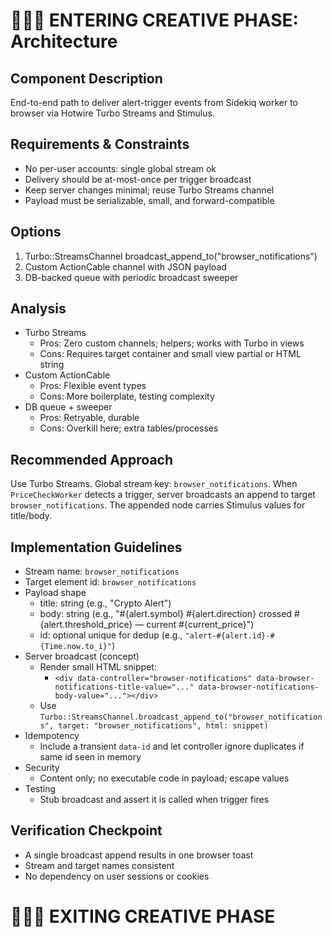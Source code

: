 # 🎨🎨🎨 ENTERING CREATIVE PHASE: Architecture

## Component Description
End-to-end path to deliver alert-trigger events from Sidekiq worker to browser via Hotwire Turbo Streams and Stimulus.

## Requirements & Constraints
- No per-user accounts: single global stream ok
- Delivery should be at-most-once per trigger broadcast
- Keep server changes minimal; reuse Turbo Streams channel
- Payload must be serializable, small, and forward-compatible

## Options
1) Turbo::StreamsChannel broadcast_append_to("browser_notifications")
2) Custom ActionCable channel with JSON payload
3) DB-backed queue with periodic broadcast sweeper

## Analysis
- Turbo Streams
  - Pros: Zero custom channels; helpers; works with Turbo in views
  - Cons: Requires target container and small view partial or HTML string
- Custom ActionCable
  - Pros: Flexible event types
  - Cons: More boilerplate, testing complexity
- DB queue + sweeper
  - Pros: Retryable, durable
  - Cons: Overkill here; extra tables/processes

## Recommended Approach
Use Turbo Streams. Global stream key: `browser_notifications`. When `PriceCheckWorker` detects a trigger, server broadcasts an append to target `browser_notifications`. The appended node carries Stimulus values for title/body.

## Implementation Guidelines
- Stream name: `browser_notifications`
- Target element id: `browser_notifications`
- Payload shape
  - title: string (e.g., "Crypto Alert")
  - body: string (e.g., "#{alert.symbol} #{alert.direction} crossed #{alert.threshold_price} — current #{current_price}")
  - id: optional unique for dedup (e.g., `"alert-#{alert.id}-#{Time.now.to_i}"`)
- Server broadcast (concept)
  - Render small HTML snippet:
    - `<div data-controller="browser-notifications" data-browser-notifications-title-value="..." data-browser-notifications-body-value="..."></div>`
  - Use `Turbo::StreamsChannel.broadcast_append_to("browser_notifications", target: "browser_notifications", html: snippet)`
- Idempotency
  - Include a transient `data-id` and let controller ignore duplicates if same id seen in memory
- Security
  - Content only; no executable code in payload; escape values
- Testing
  - Stub broadcast and assert it is called when trigger fires

## Verification Checkpoint
- A single broadcast append results in one browser toast
- Stream and target names consistent
- No dependency on user sessions or cookies

# 🎨🎨🎨 EXITING CREATIVE PHASE
